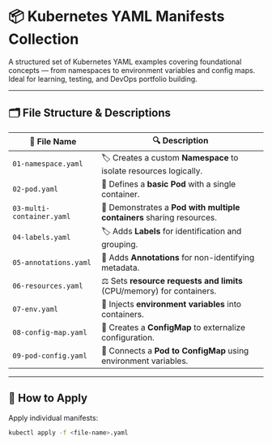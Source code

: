 # 📦 Kubernetes YAML Manifests Collection

A structured set of Kubernetes YAML examples covering foundational concepts — from namespaces to environment variables and config maps. Ideal for learning, testing, and DevOps portfolio building.

---

## 🗂️ File Structure & Descriptions

| 📄 File Name              | 🔍 Description                                                                 |
|---------------------------|--------------------------------------------------------------------------------|
| `01-namespace.yaml`       | 🏷️ Creates a custom **Namespace** to isolate resources logically.               |
| `02-pod.yaml`             | 🧱 Defines a **basic Pod** with a single container.                             |
| `03-multi-container.yaml` | 🧊 Demonstrates a **Pod with multiple containers** sharing resources.           |
| `04-labels.yaml`          | 🏷️ Adds **Labels** for identification and grouping.                            |
| `05-annotations.yaml`     | 📝 Adds **Annotations** for non-identifying metadata.                          |
| `06-resources.yaml`       | ⚖️ Sets **resource requests and limits** (CPU/memory) for containers.          |
| `07-env.yaml`             | 🌱 Injects **environment variables** into containers.                          |
| `08-config-map.yaml`      | 📘 Creates a **ConfigMap** to externalize configuration.                       |
| `09-pod-config.yaml`      | 🔗 Connects a **Pod to ConfigMap** using environment variables.                 |

---

## 🚀 How to Apply

Apply individual manifests:
```bash
kubectl apply -f <file-name>.yaml
